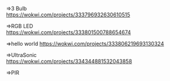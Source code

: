 =>3 Bulb</br>
https://wokwi.com/projects/333796932630610515</br>


=>RGB LED</br>
https://wokwi.com/projects/333801500788654674</br>

=>hello world
https://wokwi.com/projects/333806219693130324</br>

=>UltraSonic</br>
https://wokwi.com/projects/334344881532043858</br>

=>PIR</br>
</br>

